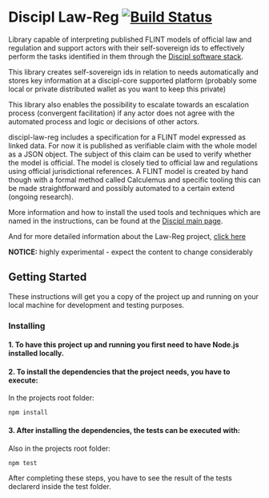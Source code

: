 # Discipl Law-Reg [![Build Status](https://travis-ci.org/discipl/discipl-law-reg.svg?branch=master)](https://travis-ci.org/discipl/discipl-law-reg)

Library capable of interpreting published FLINT models of official law and regulation and support actors with their self-sovereign ids to effectively perform the tasks identified in them through the [Discipl software stack](https://github.com/discipl).

This library creates self-sovereign ids in relation to needs automatically and stores key information at a discipl-core supported platform (probably some local or private distributed wallet as you want to keep this private)

This library also enables the possibility to escalate towards an escalation process (convergent facilitation) if any actor does not agree with the automated process and logic or decisions of other actors.

discipl-law-reg includes a specification for a FLINT model expressed as linked data. For now it is published as verifiable claim with the whole model as a JSON object. The subject of this claim can be used to verify whether the model is official. The model is closely tied to official law and regulations using official jurisdictional references. A FLINT model is created by hand though with a formal method called Calculemus and specific tooling this can be made straightforward and possibly automated to a certain extend (ongoing research).

More information and how to install the used tools and techniques which are named in the instructions, can be found at the [Discipl main page](https://github.com/discipl/main/blob/master/README.md).

And for more detailed information about the Law-Reg project, [click here](doc/vision.md)

**NOTICE:** highly experimental - expect the content to change considerably

## Getting Started

These instructions will get you a copy of the project up and running on your local machine for development and testing purposes.

### Installing

#### 1. To have this project up and running you first need to have Node.js installed locally.

#### 2. To install the dependencies that the project needs, you have to execute:
In the projects root folder:
  ```
  npm install
  ```

#### 3. After installing the dependencies, the tests can be executed with:
Also in the projects root folder:
```
npm test
```

After completing these steps, you have to see the result of the tests declarerd inside the test folder.